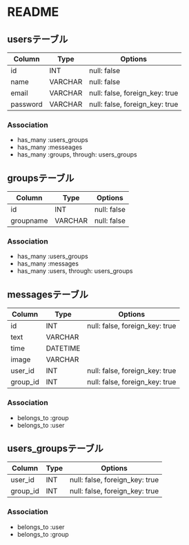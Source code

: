 # README
## usersテーブル

|Column|Type|Options|
|------|----|-------|
|id|INT|null: false|
|name|VARCHAR|null: false|
|email|VARCHAR|null: false, foreign_key: true|
|password|VARCHAR|null: false, foreign_key: true|


### Association
- has_many :users_groups
- has_many :messeages
- has_many  :groups,  through:  users_groups



## groupsテーブル

|Column|Type|Options|
|------|----|-------|
|id|INT|null: false|
|groupname|VARCHAR|null: false|



### Association
- has_many :users_groups
- has_many :messages
- has_many :users,  through:  users_groups


## messagesテーブル

|Column|Type|Options|
|------|----|-------|
|id|INT| null: false, foreign_key: true|
|text|VARCHAR| |
|time|DATETIME| |
|image|VARCHAR| |
|user_id|INT|null: false, foreign_key: true|
|group_id|INT|null: false, foreign_key: true|


### Association
- belongs_to :group
- belongs_to :user


## users_groupsテーブル

|Column|Type|Options|
|------|----|-------|
|user_id|INT|null: false, foreign_key: true|
|group_id|INT|null: false, foreign_key: true|


### Association
- belongs_to :user
- belongs_to :group
